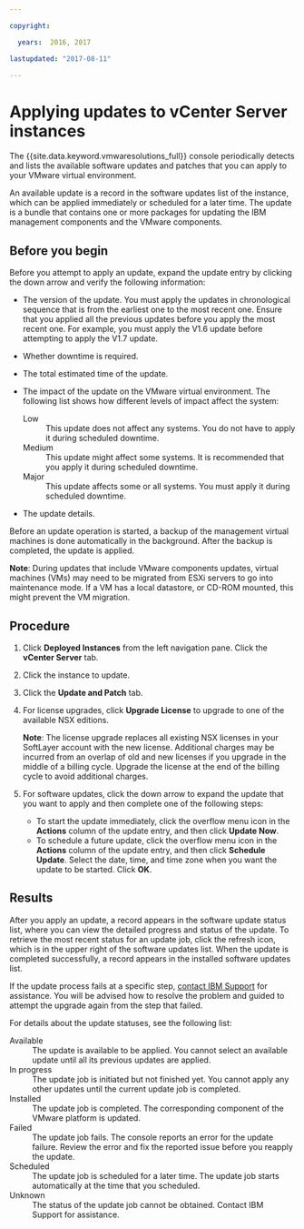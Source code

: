 ```yaml
---

copyright:

  years:  2016, 2017

lastupdated: "2017-08-11"

---
```


# Applying updates to vCenter Server instances

The {{site.data.keyword.vmwaresolutions_full}} console periodically detects and lists the available software updates and patches that you can apply to your VMware virtual environment.

An available update is a record in the software updates list of the instance, which can be applied immediately or scheduled for a later time. The update is a bundle that contains one or more packages for updating the IBM management components and the VMware components.

## Before you begin

Before you attempt to apply an update, expand the update entry by clicking the down arrow and verify the following information:
*  The version of the update. You must apply the updates in chronological sequence that is from the earliest one to the most recent one. Ensure that you applied all the previous updates before you apply the most recent one. For example, you must apply the V1.6 update before attempting to apply the V1.7 update.
*  Whether downtime is required.
*  The total estimated time of the update.
*  The impact of the update on the VMware virtual environment. The following list shows how different levels of impact affect the system:

    <dl class="dl"><dt class="dt dlterm">Low</dt>
    <dd class="dd">This update does not affect any systems. You do not have to apply it during scheduled
    downtime.</dd>
    <dt class="dt dlterm">Medium</dt>
    <dd class="dd">This update might affect some systems. It is recommended that you apply it during scheduled
    downtime. </dd>
    <dt class="dt dlterm">Major</dt>
    <dd class="dd">This update affects some or all systems. You must apply it during scheduled downtime.</dd>
    </dl>
* The update details.

Before an update operation is started, a backup of the management virtual machines is done automatically in the background. After the backup is completed, the update is applied.

**Note**: During updates that include VMware components updates, virtual machines (VMs) may need to be migrated from ESXi servers to go into maintenance mode. If a VM has a local datastore, or CD-ROM mounted, this might prevent the VM migration.

## Procedure

1. Click **Deployed Instances** from the left navigation pane. Click the **vCenter Server** tab.
2. Click the instance to update.
3. Click the **Update and Patch** tab.
4. For license upgrades, click **Upgrade License** to upgrade to one of the available NSX editions.

    **Note**: The license upgrade replaces all existing NSX licenses in your SoftLayer account with the new license. Additional charges may be incurred from an overlap of old and new licenses if you upgrade in the middle of a billing cycle. Upgrade the license at the end of the billing cycle to avoid additional charges.

5. For software updates, click the down arrow to expand the update that you want to apply and then complete one of the following steps:
   *  To start the update immediately, click the overflow menu icon in the **Actions** column of the update entry, and then click
   **Update Now**.
   *  To schedule a future update, click the overflow menu icon in the **Actions** column of the update entry, and then click **Schedule
   Update**. Select the date, time, and time zone when you want the update to be started. Click **OK**.

## Results

After you apply an update, a record appears in the software update status list, where you can view the detailed progress and status of
the update. To retrieve the most recent status for an update job, click the refresh icon, which is in the upper right of the software
updates list. When the update is completed successfully, a record appears in the installed software updates list.

If the update process fails at a specific step, [contact IBM Support](../vmonic/trbl_support.html) for assistance. You will be advised how to resolve the problem and guided to attempt the upgrade again from the step that failed.

For details about the update statuses, see the following list:
<dl class="dl">
<dt class="dt dlterm">Available</dt>
<dd class="dd">The update is available to be applied. You cannot select an available update until all its previous updates are applied.
</dd>
<dt class="dt dlterm">In progress</dt>
<dd class="dd">The update job is initiated but not finished yet. You cannot apply any other updates until the current update job is
completed.</dd>
<dt class="dt dlterm">Installed</dt>
<dd class="dd">The update job is completed. The corresponding component of the VMware platform is updated.</dd>
<dt class="dt dlterm">Failed</dt>
<dd class="dd">The update job fails. The console reports an error for the update failure. Review the error and fix the reported issue
before you reapply the update.</dd>
<dt class="dt dlterm">Scheduled</dt>
<dd class="dd">The update job is scheduled for a later time. The update job starts automatically at the time that you scheduled.</dd>
<dt class="dt dlterm">Unknown</dt>
<dd class="dd">The status of the update job cannot be obtained. Contact IBM Support for assistance.</dd>
</dl>
